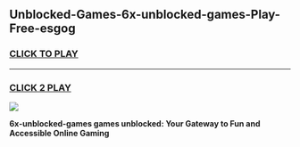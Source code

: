 
## Unblocked-Games-6x-unblocked-games-Play-Free-esgog
<h3>
<a href="https://premium76.site?title=6x-unblocked-games&ref=23A">CLICK TO PLAY</a></h3>
<hr>

<h3>
<a href="https://premium76.site?title=6x-unblocked-games&ref=23A">CLICK 2 PLAY</a>
  
</h3>

<a href="https://premium76.site?title=6x-unblocked-games&ref=23A"><img src="https://clearcache.store/games.png"></a>


**6x-unblocked-games games unblocked: Your Gateway to Fun and Accessible Online Gaming**
